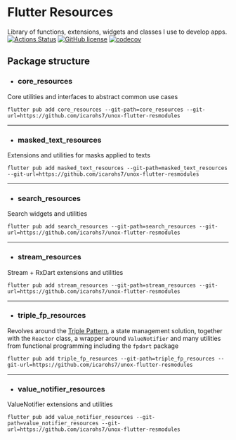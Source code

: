 # Flutter Resources

Library of functions, extensions, widgets and classes I use to develop apps.
<br/>
[![Actions Status](https://github.com/icarohs7/unox-flutter-resmodules/workflows/build/badge.svg)](
https://github.com/icarohs7/unox-flutter-resmodules/actions)
[![GitHub license](https://img.shields.io/github/license/icarohs7/unox-flutter-resmodules.svg)](
https://github.com/icarohs7/unox-flutter-resmodules/blob/master/LICENSE)
[![codecov](https://codecov.io/gh/icarohs7/unox-flutter-resmodules/branch/master/graph/badge.svg)](
https://codecov.io/gh/icarohs7/unox-flutter-resmodules)

## Package structure

- ### core_resources

Core utilities and interfaces to abstract common use cases

```
flutter pub add core_resources --git-path=core_resources --git-url=https://github.com/icarohs7/unox-flutter-resmodules
```

---

- ### masked_text_resources

Extensions and utilities for masks applied to texts

```
flutter pub add masked_text_resources --git-path=masked_text_resources --git-url=https://github.com/icarohs7/unox-flutter-resmodules
```

---

- ### search_resources

Search widgets and utilities

```
flutter pub add search_resources --git-path=search_resources --git-url=https://github.com/icarohs7/unox-flutter-resmodules
```

---

- ### stream_resources

Stream + RxDart extensions and utilities

```
flutter pub add stream_resources --git-path=stream_resources --git-url=https://github.com/icarohs7/unox-flutter-resmodules
```

---

- ### triple_fp_resources

Revolves around the [Triple Pattern](https://github.com/Flutterando/triple_pattern),
a state management solution, together with the `Reactor` class, a wrapper
around `ValueNotifier` and many utilities from functional programming including
the `fpdart` package

```
flutter pub add triple_fp_resources --git-path=triple_fp_resources --git-url=https://github.com/icarohs7/unox-flutter-resmodules
```

---

- ### value_notifier_resources

ValueNotifier extensions and utilities

```
flutter pub add value_notifier_resources --git-path=value_notifier_resources --git-url=https://github.com/icarohs7/unox-flutter-resmodules
```